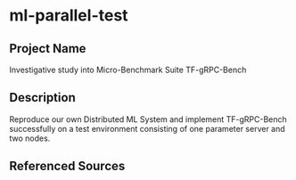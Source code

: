 # ml-parallel-test

## Project Name
Investigative study into Micro-Benchmark Suite TF-gRPC-Bench

## Description
Reproduce our own Distributed ML System and implement TF-gRPC-Bench successfully on 
a test environment consisting of one parameter server and two nodes.

## Referenced Sources

